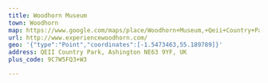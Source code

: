 ```yaml
---
title: Woodhorn Museum
town: Woodhorn
map: https://www.google.com/maps/place/Woodhorn+Museum,+Qeii+Country+Park,+Ashington,+Northumberland+NE63+9YF,+UK/@55.1879539,-1.5502514,17z/data=!3m1!4b1!4m2!3m1!1s0x487e0d9602f608cd:0xeb4ff2e9a957a4cf
url: http://www.experiencewoodhorn.com/
geo: '{"type":"Point","coordinates":[-1.5473463,55.189789]}'
address: QEII Country Park, Ashington NE63 9YF, UK
plus_code: 9C7W5FQ3+W3

---
```


